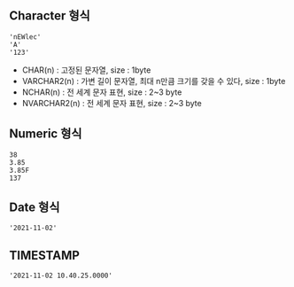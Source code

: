 ## Character 형식
~~~
'nEWlec'
'A'
'123'
~~~
* CHAR(n) : 고정된 문자열, size : 1byte
* VARCHAR2(n) : 가변 길이 문자열, 최대 n만큼 크기를 갖을 수 있다, size : 1byte
* NCHAR(n) : 전 세계 문자 표현, size : 2~3 byte
* NVARCHAR2(n) : 전 세계 문자 표현, size : 2~3 byte

## Numeric 형식
~~~
38
3.85
3.85F
137
~~~

## Date 형식
~~~
'2021-11-02'
~~~

## TIMESTAMP
~~~
'2021-11-02 10.40.25.0000'
~~~

